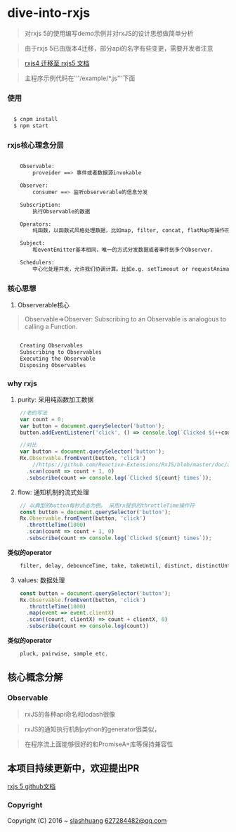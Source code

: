 # dive-into-rxjs

> 对rxjs 5的使用编写demo示例并对rxJS的设计思想做简单分析

> 由于rxjs 5已由版本4迁移，部分api的名字有些变更，需要开发者注意

> [rxjs4 迁移至 rxjs5 文档](https://github.com/ReactiveX/rxjs/blob/master/MIGRATION.md)

> 主程序示例代码在'''/example/*.js'''下面


### 使用

```bash

  $ cnpm install
  $ npm start

```
### rxjs核心理念分层

```bash

    Observable:
        proveider ==> 事件或者数据源invokable

    Observer:
        consumer ==> 监听observerable的信息分发

    Subscription:
        执行Observable的数据

    Operators:
        纯函数，以函数式风格处理数据，比如map, filter, concat, flatMap等操作符.

    Subject:
        和eventEmitter基本相同，唯一的方式分发数据或者事件到多个Observer.

    Schedulers:
        中心化处理并发，允许我们协调计算。比如e.g. setTimeout or requestAnimationFrame or others.
```

### 核心思想

1. Observerable核心

> Observable=>Observer: Subscribing to an Observable is analogous to calling a Function.

```bash

    Creating Observables
    Subscribing to Observables
    Executing the Observable
    Disposing Observables

```

### why rxjs

1. purity: 采用纯函数加工数据

```js
    //老的写法
    var count = 0;
    var button = document.querySelector('button');
    button.addEventListener('click', () => console.log(`Clicked ${++count} times`));

    //对比
    var button = document.querySelector('button');
    Rx.Observable.fromEvent(button, 'click')
        //https://github.com/Reactive-Extensions/RxJS/blob/master/doc/api/core/operators/scan.md
      .scan(count => count + 1, 0)
      .subscribe(count => console.log(`Clicked ${count} times`));

```

2. flow: 通知机制的流式处理

```js
    // 以典型的button每秒点击为例。 采用rx提供的throttleTime操作符
    const button = document.querySelector('button');
    Rx.Observable.fromEvent(button, 'click')
      .throttleTime(1000)
      .scan(count => count + 1, 0)
      .subscribe(count => console.log(`Clicked ${count} times`));

```

**类似的operator**

```bash
    filter, delay, debounceTime, take, takeUntil, distinct, distinctUntilChanged etc.
```

3. values: 数据处理

```js
    const button = document.querySelector('button');
    Rx.Observable.fromEvent(button, 'click')
      .throttleTime(1000)
      .map(event => event.clientX)
      .scan((count, clientX) => count + clientX, 0)
      .subscribe(count => console.log(count))
```

**类似的operator**

```bash
    pluck, pairwise, sample etc.
```


## 核心概念分解

### Observable



> rxJS的各种api命名和lodash很像

> rxJS的通知执行机制python的generator很类似，

> 在程序流上面能够很好的和PromiseA+库等保持兼容性


## 本项目持续更新中，欢迎提出PR

[rxjs 5 github文档](https://github.com/ReactiveX/rxjs/tree/master/doc)

### Copyright

Copyright (C) 2016 ~ [slashhuang](http://github.com/slashhuang) 627284482@qq.com






